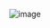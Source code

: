 ![image](https://user-images.githubusercontent.com/956528/192115825-ffa76abb-0da2-4972-8501-ce754f5140b6.png)

